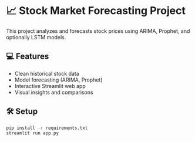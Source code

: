 # 📈 Stock Market Forecasting Project

This project analyzes and forecasts stock prices using ARIMA, Prophet, and optionally LSTM models.

## 💻 Features

- Clean historical stock data
- Model forecasting (ARIMA, Prophet)
- Interactive Streamlit web app
- Visual insights and comparisons

## 🛠️ Setup

```bash
pip install -r requirements.txt
streamlit run app.py
```

